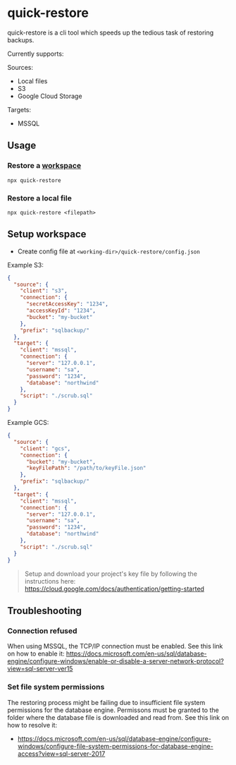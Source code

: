 # quick-restore

quick-restore is a cli tool which speeds up the tedious task of restoring backups.

Currently supports:

Sources:
- Local files
- S3
- Google Cloud Storage

Targets:
- MSSQL

## Usage

### Restore a [workspace](#setup-workspace)

```
npx quick-restore
```

### Restore a local file

```
npx quick-restore <filepath>
```

## Setup workspace

- Create config file at `<working-dir>/quick-restore/config.json`

Example S3:
```json
{
  "source": {
    "client": "s3",
    "connection": {
      "secretAccessKey": "1234",
      "accessKeyId": "1234",
      "bucket": "my-bucket"
    },
    "prefix": "sqlbackup/"
  },
  "target": {
    "client": "mssql",
    "connection": {
      "server": "127.0.0.1",
      "username": "sa",
      "password": "1234",
      "database": "northwind"
    },
    "script": "./scrub.sql"
  }
}
```

Example GCS:

```json
{
  "source": {
    "client": "gcs",
    "connection": {
      "bucket": "my-bucket",
      "keyFilePath": "/path/to/keyFile.json"
    },
    "prefix": "sqlbackup/"
  },
  "target": {
    "client": "mssql",
    "connection": {
      "server": "127.0.0.1",
      "username": "sa",
      "password": "1234",
      "database": "northwind"
    },
    "script": "./scrub.sql"
  }
}
```
> Setup and download your project's key file by following the instructions here:
https://cloud.google.com/docs/authentication/getting-started



## Troubleshooting

### Connection refused
When using MSSQL, the TCP/IP connection must be enabled. See this link on how to enable it:
https://docs.microsoft.com/en-us/sql/database-engine/configure-windows/enable-or-disable-a-server-network-protocol?view=sql-server-ver15

### Set file system permissions
The restoring process might be failing due to insufficient file system permissions for the database engine. Permissons must be granted to the folder where the database file is downloaded and read from. See this link on how to resolve it: 

- https://docs.microsoft.com/en-us/sql/database-engine/configure-windows/configure-file-system-permissions-for-database-engine-access?view=sql-server-2017
